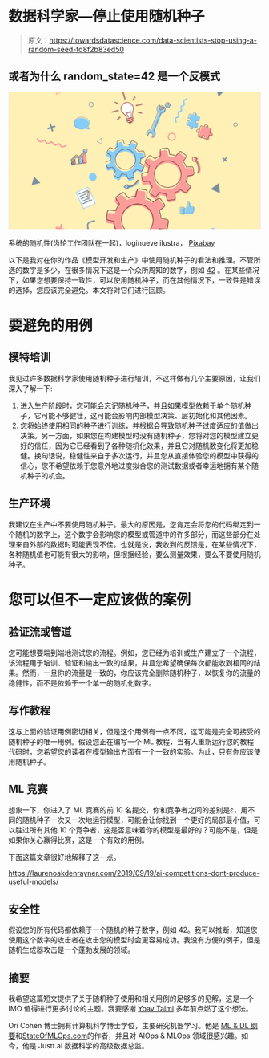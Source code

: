 # 数据科学家—停止使用随机种子

> 原文：<https://towardsdatascience.com/data-scientists-stop-using-a-random-seed-fd8f2b83ed50>

## 或者为什么 random_state=42 是一个反模式

![](img/2f60ef1eae84ec92158ace4568145e56.png)

系统的随机性(齿轮工作团队在一起)，loginueve ilustra， [Pixabay](https://pixabay.com/vectors/gears-work-team-together-5193383/)

以下是我对在你的作品《模型开发和生产》中使用随机种子的看法和推理。不管所选的数字是多少，在很多情况下这是一个众所周知的数字，例如 [42](https://en.wikipedia.org/wiki/42_(number)) 。在某些情况下，如果您想要保持一致性，可以使用随机种子，而在其他情况下，一致性是错误的选择，您应该完全避免。本文将对它们进行回顾。

# 要避免的用例

## 模特培训

我见过许多数据科学家使用随机种子进行培训，不这样做有几个主要原因，让我们深入了解一下:

1.  进入生产阶段时，您可能会忘记随机种子，并且如果模型依赖于单个随机种子，它可能不够健壮，这可能会影响内部模型决策、层初始化和其他因素。
2.  您将始终使用相同的种子进行训练，并根据会导致随机种子过度适应的值做出决策。另一方面，如果您在构建模型时没有随机种子，您将对您的模型建立更好的信任，因为它已经看到了各种随机化效果，并且它对随机数变化将更加稳健。换句话说，稳健性来自于多次运行，并且您从直接体验您的模型中获得的信心，您不希望依赖于您意外地过度拟合您的测试数据或者幸运地拥有某个随机种子的机会。

## 生产环境

我建议在生产中不要使用随机种子。最大的原因是，您肯定会将您的代码绑定到一个随机的数字上，这个数字会影响您的模型或管道中的许多部分，而这些部分在处理来自外部的数据时可能表现不佳。也就是说，我收到的反馈是，在某些情况下，各种随机值也可能有很大的影响，但根据经验，要么测量效果，要么不要使用随机种子。

# 您可以但不一定应该做的案例

## 验证流或管道

您可能想要端到端地测试您的流程。例如，您已经为培训或生产建立了一个流程，该流程用于培训、验证和输出一致的结果，并且您希望确保每次都能收到相同的结果。然而，一旦你的流量是一致的，你应该完全删除随机种子，以恢复你的流量的稳健性，而不是依赖于一个单一的随机化数字。

## 写作教程

这与上面的验证用例密切相关，但是这个用例有一点不同，这可能是完全可接受的随机种子的唯一用例。假设您正在编写一个 ML 教程，当有人重新运行您的教程代码时，您希望您的读者在模型输出方面有一个一致的实验。为此，只有你应该使用随机种子。

## ML 竞赛

想象一下，你进入了 ML 竞赛的前 10 名提交，你和竞争者之间的差别是ε，用不同的随机种子一次又一次地运行模型，可能会让你找到一个更好的局部最小值，可以胜过所有其他 10 个竞争者，这是否意味着你的模型是最好的？可能不是，但是如果你关心赢得比赛，这是一个有效的用例。

下面这篇文章很好地解释了这一点。

<https://laurenoakdenrayner.com/2019/09/19/ai-competitions-dont-produce-useful-models/>  

## 安全性

假设您的所有代码都依赖于一个随机的种子数字，例如 42。我可以推断，知道您使用这个数字的攻击者在攻击您的模型时会更容易成功。我没有方便的例子，但是随机生成器攻击是一个蓬勃发展的领域。

## 摘要

我希望这篇短文提供了关于随机种子使用和相关用例的足够多的见解，这是一个 IMO 值得进行更多讨论的主题。我要感谢 [Yoav Talmi](https://www.linkedin.com/in/yoav-talmi-27787446/?originalSubdomain=il) 多年前点燃了这个想法。

Ori Cohen 博士拥有计算机科学博士学位，主要研究机器学习。他是 [ML & DL 纲要](https://book.mlcompendium.com/)和[StateOfMLOps.com](http://www.stateofmlops.com)的作者，并且对 AIOps & MLOps 领域很感兴趣。如今，他是 Justt.ai 数据科学的高级数据总监。